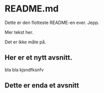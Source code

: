 # README.md

Dette er den flotteste README-en ever.
Jepp.

Mer tekst her.

Det er ikke måte på.

## Her er et nytt avsnitt.
bla bla
kjsndfksnfv

## Dette er enda et avsnitt
